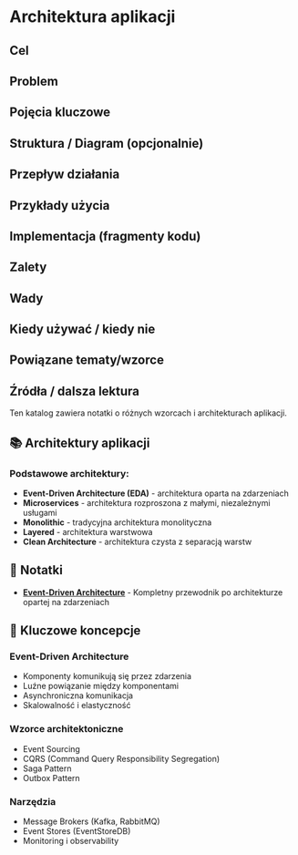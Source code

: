# Architektura aplikacji

## Cel

## Problem

## Pojęcia kluczowe

## Struktura / Diagram (opcjonalnie)

## Przepływ działania

## Przykłady użycia

## Implementacja (fragmenty kodu)

## Zalety

## Wady

## Kiedy używać / kiedy nie

## Powiązane tematy/wzorce

## Źródła / dalsza lektura


Ten katalog zawiera notatki o różnych wzorcach i architekturach aplikacji.

## 📚 Architektury aplikacji

### Podstawowe architektury:
- **Event-Driven Architecture (EDA)** - architektura oparta na zdarzeniach
- **Microservices** - architektura rozproszona z małymi, niezależnymi usługami
- **Monolithic** - tradycyjna architektura monolityczna
- **Layered** - architektura warstwowa
- **Clean Architecture** - architektura czysta z separacją warstw

## 📖 Notatki

- **[Event-Driven Architecture](event-driven-architecture.md)** - Kompletny przewodnik po architekturze opartej na zdarzeniach

## 🎯 Kluczowe koncepcje

### Event-Driven Architecture
- Komponenty komunikują się przez zdarzenia
- Luźne powiązanie między komponentami
- Asynchroniczna komunikacja
- Skalowalność i elastyczność

### Wzorce architektoniczne
- Event Sourcing
- CQRS (Command Query Responsibility Segregation)
- Saga Pattern
- Outbox Pattern

### Narzędzia
- Message Brokers (Kafka, RabbitMQ)
- Event Stores (EventStoreDB)
- Monitoring i observability 
